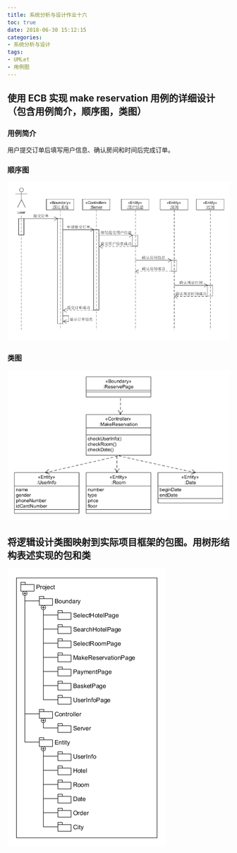 ```yaml
---
title: 系统分析与设计作业十六
toc: true
date: 2018-06-30 15:12:15
categories:
- 系统分析与设计
tags:
- UMLet
- 用例图
---
```


## 使用 ECB 实现 make reservation 用例的详细设计（包含用例简介，顺序图，类图）

### 用例简介

用户提交订单后填写用户信息、确认房间和时间后完成订单。

### 顺序图

![](/images/lesson16_1.png)

### 类图

![](/images/lesson16_2.png)

## 将逻辑设计类图映射到实际项目框架的包图。用树形结构表述实现的包和类

![](/images/lesson16_3.png)